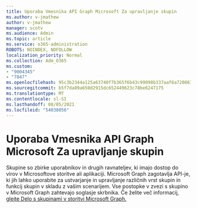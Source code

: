 ```yaml
---
title: Uporaba Vmesnika API Graph Microsoft Za upravljanje skupin
ms.author: v-jmathew
author: v-jmathew
manager: scotv
ms.audience: Admin
ms.topic: article
ms.service: o365-administration
ROBOTS: NOINDEX, NOFOLLOW
localization_priority: Normal
ms.collection: Adm_O365
ms.custom:
- "9004345"
- "7847"
ms.openlocfilehash: 95c3b2344a125a63740f7b365f6b43c99098b337aaf6a72086786ce6a7cb505d
ms.sourcegitcommit: b5f7da89a650d2915dc652449623c78be6247175
ms.translationtype: MT
ms.contentlocale: sl-SI
ms.lasthandoff: 08/05/2021
ms.locfileid: "54038056"
---
```

# <a name="use-microsoft-graph-api-to-manage-groups"></a>Uporaba Vmesnika API Graph Microsoft Za upravljanje skupin

Skupine so zbirke uporabnikov in drugih ravnateljev, ki imajo dostop do virov v Microsoftove storitve ali aplikaciji. Microsoft Graph zagotavlja API-je, ki jih lahko uporabite za ustvarjanje in upravljanje različnih vrst skupin in funkcij skupin v skladu z vašim scenarijem. Vse postopke v zvezi s skupino v Microsoft Graph zahtevajo soglasje skrbnika. Če želite več informacij, [glejte Delo s skupinami v storitvi Microsoft Graph.](https://docs.microsoft.com/graph/api/resources/groups-overview)
